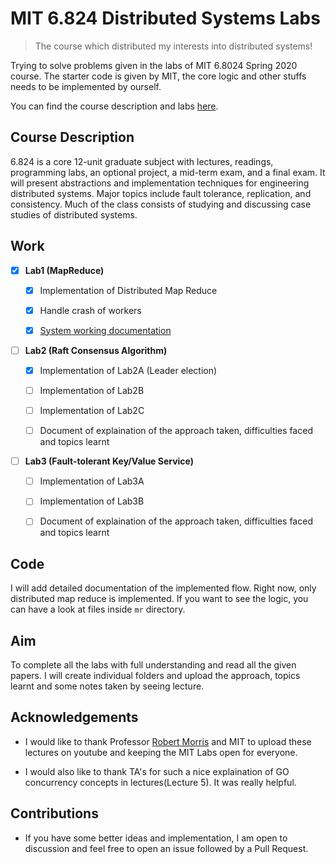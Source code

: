 # MIT 6.824 Distributed Systems Labs
>  The course which distributed my interests into distributed systems!

Trying to solve problems given in the labs of MIT 6.8024 Spring 2020 course. The starter code is given by MIT, the core logic and other stuffs needs to be implemented by ourself. 

You can find the course description and labs [here](http://nil.csail.mit.edu/6.824/2021/index.html).

## Course Description
6.824 is a core 12-unit graduate subject with lectures, readings, programming labs, an optional project, a mid-term exam, and a final exam. It will present abstractions and implementation techniques for engineering distributed systems. Major topics include fault tolerance, replication, and consistency. Much of the class consists of studying and discussing case studies of distributed systems.

## Work 
- [x] **Lab1 (MapReduce)**
	- [x] Implementation of Distributed Map Reduce
	- [x] Handle crash of workers
	- [x] [System working documentation](https://github.com/samkitbarbhaya/MIT-6.824/blob/main/docs_solutions/lab1-Distributed_Map_Reduce/Documentation_map_reduce.md) 


- [ ] **Lab2 (Raft Consensus Algorithm)**
	- [x] Implementation of Lab2A (Leader election)
	- [ ] Implementation of Lab2B
	- [ ] Implementation of Lab2C
	- [ ] Document of explaination of the approach taken, difficulties faced and topics learnt


- [ ] **Lab3 (Fault-tolerant Key/Value Service)**
	- [ ] Implementation of Lab3A
	- [ ] Implementation of Lab3B
	- [ ] Document of explaination of the approach taken, difficulties faced and topics learnt


## Code
I will add detailed documentation of the implemented flow. Right now, only distributed map reduce is implemented. If you want to see the logic, you can have a look at files inside `mr` directory.

## Aim
To complete all the labs with full understanding and read all the given papers. I will create individual folders and upload the approach, topics learnt and some notes taken by seeing lecture.

## Acknowledgements
- I would like to thank Professor [Robert Morris](http://nil.lcs.mit.edu/rtm/) and MIT to upload these lectures on youtube and keeping the MIT Labs open for everyone.

- I would also like to thank TA's for such a nice explaination of GO concurrency concepts in lectures(Lecture 5). It was really helpful.


## Contributions
- If you have some better ideas and implementation, I am open to discussion and feel free to open an issue followed by a Pull Request.
